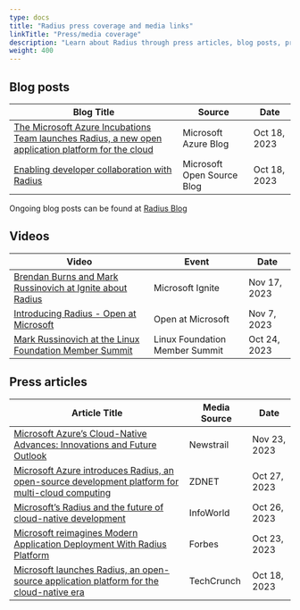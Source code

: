 ```yaml
---
type: docs
title: "Radius press coverage and media links"
linkTitle: "Press/media coverage"
description: "Learn about Radius through press articles, blog posts, presentation and other coverage of Radius"
weight: 400
---
```


## Blog posts

| Blog Title | Source | Date |
|------------|--------|------|
| [The Microsoft Azure Incubations Team launches Radius, a new open application platform for the cloud](https://azure.microsoft.com/en-us/blog/the-microsoft-azure-incubations-team-launches-radius-a-new-open-application-platform-for-the-cloud/) | Microsoft Azure Blog | Oct 18, 2023 |
| [Enabling developer collaboration with Radius](https://cloudblogs.microsoft.com/opensource/2023/10/18/enabling-developer-collaboration-with-radius/) | Microsoft Open Source Blog | Oct 18, 2023 |

Ongoing blog posts can be found at [Radius Blog](https://blog.radapp.io)

## Videos

| Video | Event | Date |
|-------|-------|------|
| [Brendan Burns and Mark Russinovich at Ignite about Radius](https://www.youtube.com/watch?v=gaG77PiYv5w&ab_channel=MicrosoftIgnite)| Microsoft Ignite | Nov 17, 2023 |
| [Introducing Radius - Open at Microsoft ](https://www.youtube.com/watch?v=mT_NWFnYn0A)| Open at Microsoft | Nov 7, 2023 |
| [Mark Russinovich at the Linux Foundation Member Summit](https://aka.ms/radius-lfms)|Linux Foundation Member Summit | Oct 24, 2023 |

## Press articles

| Article Title | Media Source | Date |
|---------------|--------------|------|
| [Microsoft Azure’s Cloud-Native Advances: Innovations and Future Outlook](https://www.newstrail.com/microsoft-azures/) | Newstrail | Nov 23, 2023 |
| [Microsoft Azure introduces Radius, an open-source development platform for multi-cloud computing](https://www.zdnet.com/article/microsoft-azure-introduces-radius-an-open-source-development-platform-for-multi-cloud-computing/)| ZDNET | Oct 27, 2023 |
| [Microsoft’s Radius and the future of cloud-native development](https://www.infoworld.com/article/3709448/microsofts-radius-and-the-future-of-cloud-native-development.html)| InfoWorld | Oct 26, 2023 |
| [Microsoft reimagines Modern Application Deployment With Radius Platform](https://www.forbes.com/sites/janakirammsv/2023/10/23/microsoft-reimagines-modern-application-deployment-with-radius-platform/?sh=6a78a37c76d7)| Forbes | Oct 23, 2023 |
| [ Microsoft launches Radius, an open-source application platform for the cloud-native era](https://techcrunch.com/2023/10/18/microsoft-launches-radius-an-open-source-application-platform-for-the-cloud/)| TechCrunch | Oct 18, 2023 |
